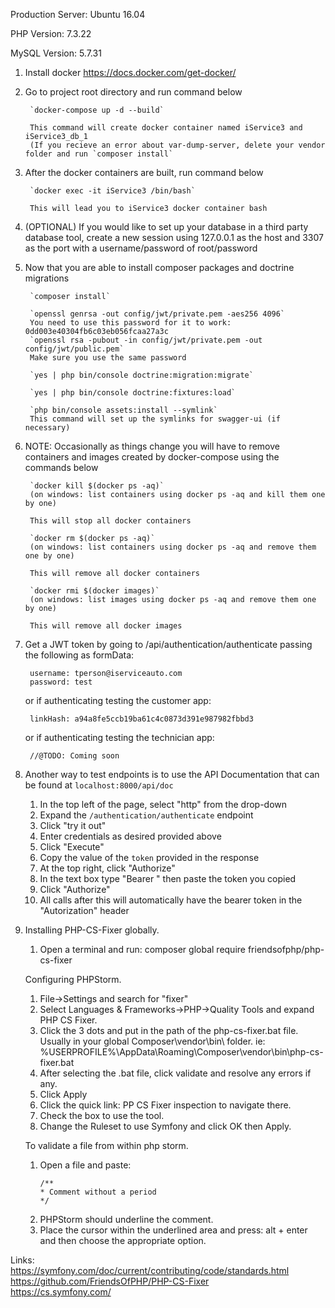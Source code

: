 Production Server: Ubuntu 16.04

PHP Version: 7.3.22

MySQL Version: 5.7.31

1. Install docker
        https://docs.docker.com/get-docker/

2. Go to project root directory and run command below

        `docker-compose up -d --build`

        This command will create docker container named iService3 and iService3_db_1
        (If you recieve an error about var-dump-server, delete your vendor folder and run `composer install`

3. After the docker containers are built, run command below

        `docker exec -it iService3 /bin/bash`

        This will lead you to iService3 docker container bash
        
4. (OPTIONAL) If you would like to set up your database in a third party database tool, create a new session using 127.0.0.1 as the host and 3307 as the port with a username/password of root/password

5. Now that you are able to install composer packages and doctrine migrations

        `composer install`

        `openssl genrsa -out config/jwt/private.pem -aes256 4096`
        You need to use this password for it to work: 0dd003e40304fb6c03eb056fcaa27a3c
        `openssl rsa -pubout -in config/jwt/private.pem -out config/jwt/public.pem`
        Make sure you use the same password

        `yes | php bin/console doctrine:migration:migrate`

        `yes | php bin/console doctrine:fixtures:load`
        
        `php bin/console assets:install --symlink`
        This command will set up the symlinks for swagger-ui (if necessary)

6. NOTE: Occasionally as things change you will have to remove containers and images created by docker-compose using the commands below

        `docker kill $(docker ps -aq)`
        (on windows: list containers using docker ps -aq and kill them one by one)

        This will stop all docker containers

        `docker rm $(docker ps -aq)`
        (on windows: list containers using docker ps -aq and remove them one by one)

        This will remove all docker containers

        `docker rmi $(docker images)`
        (on windows: list images using docker ps -aq and remove them one by one)

        This will remove all docker images
        
7. Get a JWT token by going to /api/authentication/authenticate passing the following as formData:

        username: tperson@iserviceauto.com
        password: test

    or if authenticating testing the customer app:

        linkHash: a94a8fe5ccb19ba61c4c0873d391e987982fbbd3
        
    or if authenticating testing the technician app:

        //@TODO: Coming soon

8. Another way to test endpoints is to use the API Documentation that can be found at `localhost:8000/api/doc` 

    1. In the top left of the page, select "http" from the drop-down
    2. Expand the `/authentication/authenticate` endpoint
    3. Click "try it out"
    4. Enter credentials as desired provided above
    5. Click "Execute"
    6. Copy the value of the `token` provided in the response
    7. At the top right, click "Authorize"
    8. In the text box type "Bearer " then paste the token you copied
    9. Click "Authorize" 
    10. All calls after this will automatically have the bearer token in the "Autorization" header



9. Installing PHP-CS-Fixer globally.
   1. Open a terminal and run: composer global require friendsofphp/php-cs-fixer

   Configuring PHPStorm.
      1. File->Settings and search for "fixer"
      2. Select Languages & Frameworks->PHP->Quality Tools and expand PHP CS Fixer.
      3. Click the 3 dots and put in the path of the php-cs-fixer.bat file. Usually in your global Composer\vendor\bin\ folder.
      ie: %USERPROFILE%\AppData\Roaming\Composer\vendor\bin\php-cs-fixer.bat
      4. After selecting the .bat file, click validate and resolve any errors if any.
      5. Click Apply
      6. Click the quick link: PP CS Fixer inspection to navigate there.
      7. Check the box to use the tool.
      8. Change the Ruleset to use Symfony and click OK then Apply.

   To validate a file from within php storm.
      1. Open a file and paste:
         ```` 
         /**
         * Comment without a period
         */
         ````
      2. PHPStorm should underline the comment.
      3. Place the cursor within the underlined area and press: alt + enter and then choose the appropriate option.



Links:  
   https://symfony.com/doc/current/contributing/code/standards.html  
   https://github.com/FriendsOfPHP/PHP-CS-Fixer   
   https://cs.symfony.com/